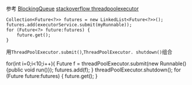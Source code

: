 参考 [BlockingQueue](https://www.cnblogs.com/zaizhoumo/p/7786793.html)
[stackoverflow threadpoolexecutor](https://stackoverflow.com/questions/3929361/how-to-wait-for-all-tasks-in-an-threadpoolexecutor-to-finish-without-shutting-do)


    Collection<Future<?>> futures = new LinkedList<Future<?>>();
    futures.add(executorService.submit(myRunnable));
    for (Future<?> future:futures) {
        future.get();
    }





用`ThreadPoolExecutor.submit()`,`ThreadPoolExecutor. shutdown()`组合

for(int i=0;i<10;i++){
    Future<?> f = threadPoolExecutor.submit(new Runnable(){public void run()});
    futures.add(f);
}
threadPoolExecutor.shutdown();
  for (Future<?> future:futures) {
        future.get();
    }
